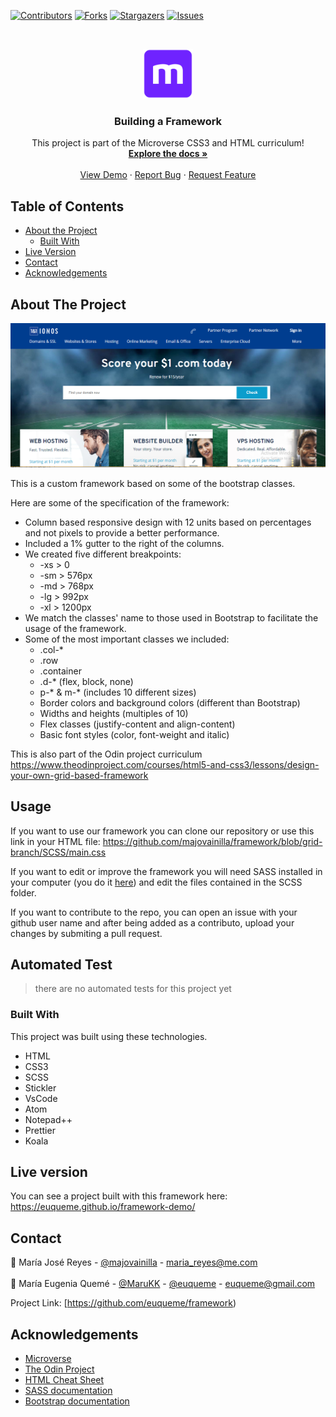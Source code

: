 <!--
*** Thanks for checking out this README Template. If you have a suggestion that would
*** make this better, please fork the repo and create a pull request or simply open
*** an issue with the tag "enhancement".
*** Thanks again! Now go create something AMAZING! :D
-->

<!-- PROJECT SHIELDS -->
<!--
*** I'm using markdown "reference style" links for readability.
*** Reference links are enclosed in brackets [ ] instead of parentheses ( ).
*** See the bottom of this document for the declaration of the reference variables
*** for contributors-url, forks-url, etc. This is an optional, concise syntax you may use.
*** https://www.markdownguide.org/basic-syntax/#reference-style-links
-->
[![Contributors][contributors-shield]][contributors-url]
[![Forks][forks-shield]][forks-url]
[![Stargazers][stars-shield]][stars-url]
[![Issues][issues-shield]][issues-url]

<!-- PROJECT LOGO -->
<br />
<p align="center">
  <a href="https://github.com/majovainilla/framework">
    <img src="img/mLogo.png" alt="Logo" width="80" height="80">
  </a>

  <h3 align="center">Building a Framework</h3>

  <p align="center">
    This project is part of the Microverse CSS3 and HTML curriculum!
    <br />
    <a href="https://github.com/majovainilla/framework"><strong>Explore the docs »</strong></a>
    <br />
    <br />
    <a href="https://majovainilla.github.io/framework/">View Demo</a>
    ·
    <a href="https://github.com/majovainilla/framework/issues">Report Bug</a>
    ·
    <a href="https://github.com/majovainilla/framework/issues">Request Feature</a>
  </p>
</p>

<!-- TABLE OF CONTENTS -->
## Table of Contents

* [About the Project](#about-the-project)
  * [Built With](#built-with)
* [Live Version](#live-version)
* [Contact](#contact)
* [Acknowledgements](#acknowledgements)

<!-- ABOUT THE PROJECT -->
## About The Project

[![Product Name Screen Shot][product-screenshot]](https://majovainilla.github.io/framework/)

This is a custom framework based on some of the bootstrap classes.

Here are some of the specification of the framework:
* Column based responsive design with 12 units based on percentages and not pixels to provide a better performance.
* Included a 1% gutter to the right of the columns.
* We created five different breakpoints: 
  * -xs > 0
  * -sm > 576px
  * -md > 768px
  * -lg > 992px
  * -xl > 1200px
* We match the classes' name to those used in Bootstrap to facilitate the usage of the framework.
* Some of the most important classes we included:
  * .col-*
  * .row
  * .container
  * .d-* (flex, block, none)
  * p-* & m-* (includes 10 different sizes)
  * Border colors and background colors (different than Bootstrap)
  * Widths and heights (multiples of 10)
  * Flex classes (justify-content and align-content)
  * Basic font styles (color, font-weight and italic)

This is also part of the Odin project curriculum https://www.theodinproject.com/courses/html5-and-css3/lessons/design-your-own-grid-based-framework

<!-- ABOUT THE PROJECT -->
## Usage

If you want to use our framework you can clone our repository or use this link in your HTML file: 
https://github.com/majovainilla/framework/blob/grid-branch/SCSS/main.css

If you want to edit or improve the framework you will need SASS installed in your computer (you do it <a href="https://sass-lang.com/">here</a>) and edit the files contained in the SCSS folder.

If you want to contribute to the repo, you can open an issue with your github user name and after being added as a contributo, upload your changes by submiting a pull request.

## Automated Test

> there are no automated tests for this project yet

### Built With
This project was built using these technologies.
* HTML
* CSS3
* SCSS
* Stickler
* VsCode
* Atom
* Notepad++
* Prettier 
* Koala

<!-- LIVE VERSION -->
## Live version

You can see a project built with this framework here:  https://euqueme.github.io/framework-demo/

<!-- CONTACT -->
## Contact

👤 María José Reyes - [@majovainilla](https://github.com/majovainilla) - maria_reyes@me.com
<br />
<br />
👤 María Eugenia Quemé - [@MaruKK](https://twitter.com/MaruKK) - [@euqueme](https://github.com/euqueme) - euqueme@gmail.com

Project Link: [https://github.com/euqueme/framework)

<!-- ACKNOWLEDGEMENTS -->
## Acknowledgements
* [Microverse](https://www.microverse.org/)
* [The Odin Project](https://www.theodinproject.com/)
* [HTML Cheat Sheet](https://htmlcheatsheet.com/js/)
* [SASS documentation](https://sass-lang.com/)
* [Bootstrap documentation](https://getbootstrap.com/docs/4.3/getting-started/introduction/)

<!-- MARKDOWN LINKS & IMAGES -->
<!-- https://www.markdownguide.org/basic-syntax/#reference-style-links -->
[contributors-shield]: https://img.shields.io/github/contributors/euqueme/framework.svg?style=flat-square
[contributors-url]: https://github.com/euqueme/framework/graphs/contributors
[forks-shield]: https://img.shields.io/github/forks/euqueme/framework.svg?style=flat-square
[forks-url]: https://github.com/euqueme/framework/network/members
[stars-shield]: https://img.shields.io/github/stars/euqueme/framework.svg?style=flat-square
[stars-url]: https://github.com/euqueme/framework/stargazers
[issues-shield]: https://img.shields.io/github/issues/euqueme/framework.svg?style=flat-square
[issues-url]: https://github.com/euqueme/framework/issues
[product-screenshot]: img/screenshot.PNG
